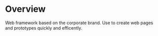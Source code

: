 # Overview
Web framework based on the corporate brand. Use to create web pages and prototypes quickly and efficently.
